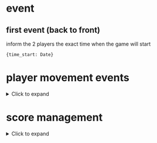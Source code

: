 # event

## first event (back to front)

inform the 2 players the exact time when the game will start

```
{time_start: Date}
```


# player movement events

<details><summary>Click to expand</summary>

## playerMovement (front to back)

### data

```
{
	userId : number,
	current_pos : number,
}
```

## opponentMovement (back to front)

### data

```
{
    userId : number,
    current_pos : number
}

```

</details>

# score management

<details><summary>Click to expand</summary>

## newScore (front to back)

### data

```
{
	userId : number,
    current_score : number,
}
```



</details>
